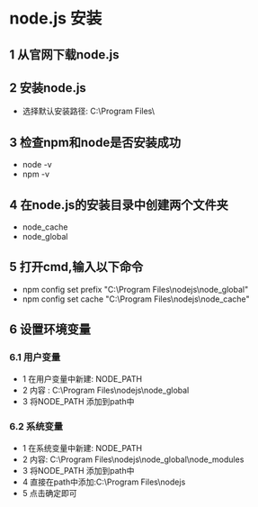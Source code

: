 # node.js 安装

## 1 从官网下载node.js

## 2 安装node.js

* 选择默认安装路径: C:\Program Files\

## 3 检查npm和node是否安装成功

* node -v
* npm -v

## 4 在node.js的安装目录中创建两个文件夹

* node_cache
* node_global

## 5 打开cmd,输入以下命令

* npm config set prefix "C:\Program Files\nodejs\node_global"
* npm config set cache "C:\Program Files\nodejs\node_cache"

## 6 设置环境变量

### 6.1 用户变量

* 1 在用户变量中新建: NODE_PATH 
* 2 内容 : C:\Program Files\nodejs\node_global
* 3 将NODE_PATH 添加到path中

### 6.2 系统变量

* 1 在系统变量中新建: NODE_PATH 
* 2 内容: C:\Program Files\nodejs\node_global\node_modules
* 3 将NODE_PATH 添加到path中
* 4 直接在path中添加:C:\Program Files\nodejs
* 5 点击确定即可

